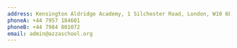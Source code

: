 ```yaml
---
address: Kensington Aldridge Academy, 1 Silchester Road, London, W10 6EX
phoneA: +44 7957 184601
phoneB: +44 7984 801072
email: admin@azzaschool.org
---
```

